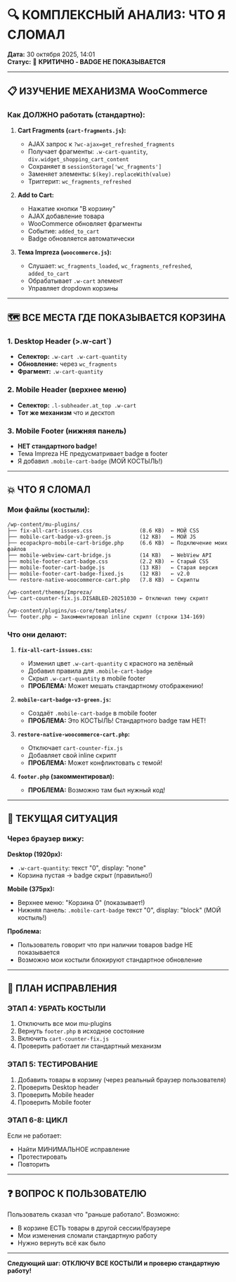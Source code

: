 # 🔍 КОМПЛЕКСНЫЙ АНАЛИЗ: ЧТО Я СЛОМАЛ

**Дата:** 30 октября 2025, 14:01  
**Статус:** 🚨 **КРИТИЧНО - BADGE НЕ ПОКАЗЫВАЕТСЯ**

---

## 📋 ИЗУЧЕНИЕ МЕХАНИЗМА WooCommerce

### Как ДОЛЖНО работать (стандартно):

1. **Cart Fragments (`cart-fragments.js`):**
   - AJAX запрос к `?wc-ajax=get_refreshed_fragments`
   - Получает фрагменты: `.w-cart-quantity`, `div.widget_shopping_cart_content`
   - Сохраняет в `sessionStorage['wc_fragments']`
   - Заменяет элементы: `$(key).replaceWith(value)`
   - Триггерит: `wc_fragments_refreshed`

2. **Add to Cart:**
   - Нажатие кнопки "В корзину"
   - AJAX добавление товара
   - WooCommerce обновляет фрагменты
   - Событие: `added_to_cart`
   - Badge обновляется автоматически

3. **Тема Impreza (`woocommerce.js`):**
   - Слушает: `wc_fragments_loaded`, `wc_fragments_refreshed`, `added_to_cart`
   - Обрабатывает `.w-cart` элемент
   - Управляет dropdown корзины

---

## 🗺️ ВСЕ МЕСТА ГДЕ ПОКАЗЫВАЕТСЯ КОРЗИНА

### 1. Desktop Header (>.w-cart`)
- **Селектор:** `.w-cart .w-cart-quantity`
- **Обновление:** через `wc_fragments`
- **Фрагмент:** `.w-cart-quantity`

### 2. Mobile Header (верхнее меню)
- **Селектор:** `.l-subheader.at_top .w-cart`
- **Тот же механизм** что и десктоп

### 3. Mobile Footer (нижняя панель)
- **НЕТ стандартного badge!**
- Тема Impreza НЕ предусматривает badge в footer
- Я добавил `.mobile-cart-badge` (МОЙ КОСТЫЛЬ!)

---

## 💥 ЧТО Я СЛОМАЛ

### Мои файлы (костыли):

```
/wp-content/mu-plugins/
├── fix-all-cart-issues.css               (8.6 KB)  ← МОЙ CSS
├── mobile-cart-badge-v3-green.js         (12 KB)   ← МОЙ JS
├── ecopackpro-mobile-cart-bridge.php     (6.6 KB)  ← Подключение моих файлов
├── mobile-webview-cart-bridge.js         (14 KB)   ← WebView API
├── mobile-footer-cart-badge.css          (2.2 KB)  ← Старый CSS
├── mobile-footer-cart-badge.js           (13 KB)   ← Старая версия
├── mobile-footer-cart-badge-fixed.js     (12 KB)   ← v2.0
└── restore-native-woocommerce-cart.php   (7.8 KB)  ← Скрипты

/wp-content/themes/Impreza/
└── cart-counter-fix.js.DISABLED-20251030 ← Отключил тему скрипт

/wp-content/plugins/us-core/templates/
└── footer.php ← Закомментировал inline скрипт (строки 134-169)
```

### Что они делают:

1. **`fix-all-cart-issues.css`:**
   - Изменил цвет `.w-cart-quantity` с красного на зелёный
   - Добавил правила для `.mobile-cart-badge`
   - Скрыл `.w-cart-quantity` в mobile footer
   - **ПРОБЛЕМА:** Может мешать стандартному отображению!

2. **`mobile-cart-badge-v3-green.js`:**
   - Создаёт `.mobile-cart-badge` в mobile footer
   - **ПРОБЛЕМА:** Это КОСТЫЛЬ! Стандартного badge там НЕТ!

3. **`restore-native-woocommerce-cart.php`:**
   - Отключает `cart-counter-fix.js`
   - Добавляет свой inline скрипт
   - **ПРОБЛЕМА:** Может конфликтовать с темой!

4. **`footer.php` (закомментировал):**
   - **ПРОБЛЕМА:** Возможно там был нужный код!

---

## 🚨 ТЕКУЩАЯ СИТУАЦИЯ

### Через браузер вижу:

**Desktop (1920px):**
- `.w-cart-quantity`: текст "0", display: "none"
- Корзина пустая → badge скрыт (правильно!)

**Mobile (375px):**
- Верхнее меню: "Корзина 0" (показывает!)
- Нижняя панель: `.mobile-cart-badge` текст "0", display: "block" (МОЙ костыль!)

**Проблема:**
- Пользователь говорит что при наличии товаров badge НЕ показывается
- Возможно мои костыли блокируют стандартное обновление

---

## 🎯 ПЛАН ИСПРАВЛЕНИЯ

### ЭТАП 4: УБРАТЬ КОСТЫЛИ

1. Отключить все мои mu-plugins
2. Вернуть `footer.php` в исходное состояние
3. Включить `cart-counter-fix.js`
4. Проверить работает ли стандартный механизм

### ЭТАП 5: ТЕСТИРОВАНИЕ

1. Добавить товары в корзину (через реальный браузер пользователя)
2. Проверить Desktop header
3. Проверить Mobile header  
4. Проверить Mobile footer

### ЭТАП 6-8: ЦИКЛ

Если не работает:
- Найти МИНИМАЛЬНОЕ исправление
- Протестировать
- Повторить

---

## ❓ ВОПРОС К ПОЛЬЗОВАТЕЛЮ

Пользователь сказал что "раньше работало". Возможно:
- В корзине ЕСТЬ товары в другой сессии/браузере
- Мои изменения сломали стандартную работу
- Нужно вернуть всё как было

---

**Следующий шаг: ОТКЛЮЧУ ВСЕ КОСТЫЛИ и проверю стандартную работу!**

